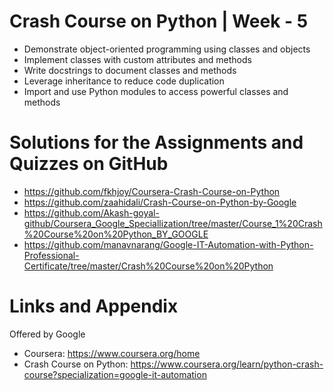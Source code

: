 # Crash Course on Python | Week - 5

* Demonstrate object-oriented programming using classes and objects
* Implement classes with custom attributes and methods
* Write docstrings to document classes and methods
* Leverage inheritance to reduce code duplication
* Import and use Python modules to access powerful classes and methods

Solutions for the Assignments and Quizzes on GitHub 
========================================================
- https://github.com/fkhjoy/Coursera-Crash-Course-on-Python
- https://github.com/zaahidali/Crash-Course-on-Python-by-Google
- https://github.com/Akash-goyal-github/Coursera_Google_Speciallization/tree/master/Course_1%20Crash%20Course%20on%20Python_BY_GOOGLE
- https://github.com/manavnarang/Google-IT-Automation-with-Python-Professional-Certificate/tree/master/Crash%20Course%20on%20Python

Links and Appendix
========================================================
Offered by Google

- Coursera: https://www.coursera.org/home
- Crash Course on Python: https://www.coursera.org/learn/python-crash-course?specialization=google-it-automation
